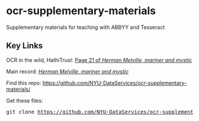 # ocr-supplementary-materials
Supplementary materials for teaching with ABBYY and Tesseract

<h2>Key Links</h2>
OCR in the wild, HathiTrust: <a href="https://babel.hathitrust.org/cgi/ssd?id=uc2.ark%3A%2F13960%2Ft11n7xt5x;page=ssd;view=plaintext;seq=21">Page 21 of <em>Herman Melville, mariner and mystic</em></a>

Main record: <a href="https://babel.hathitrust.org/cgi/pt?id=uc2.ark:/13960/t11n7xt5x;view=1up;seq=9"><em>Herman Melville, mariner and mystic</em></a>

Find this repo: https://github.com/NYU-DataServices/ocr-supplementary-materials/

Get these files: <pre>git clone https://github.com/NYU-DataServices/ocr-supplementary-materials.git</pre>
